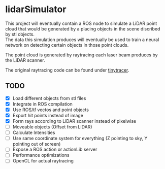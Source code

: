 # lidarSimulator

This project will eventually contain a ROS node to simulate a LiDAR point cloud that would be generated by a placing objects in the scene discribed by stl objects.  
The data this simulation produces will eventually be used to train a neural network on detecting certain objects in  those point clouds.

The point cloud is generated by raytracing each laser beam produces by the LiDAR scanner.

The original raytracing code can be found under [tinytracer](https://github.com/ssloy/tinyraytracer).

## TODO
- [x] Load different objects from stl files
- [x] Integrate in ROS compilation
- [x] Use ROS/tf vectos and point objects
- [x] Export hit points instead of image
- [x] Form rays according to LiDAR scanner instead of pixelwise
- [ ] Moveable objects (Offset from LiDAR)
- [ ] Calculate Intensities
- [ ] Use same coordinate system for everything (Z pointing to sky, Y pointing out of screen)
- [ ] Expose a ROS action or actionLib server
- [ ] Performance optimizations
- [ ] OpenCL for actual raytracing